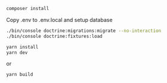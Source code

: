 ```bash
composer install
```

Copy .env to .env.local and setup database

```bash
./bin/console doctrine:migrations:migrate --no-interaction
./bin/console doctrine:fixtures:load
```

```bash
yarn install
yarn dev
```
or
```bash
yarn build
```
